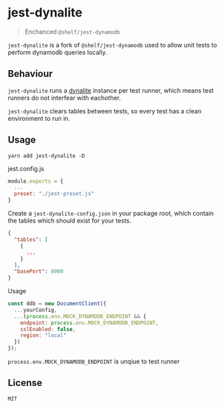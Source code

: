 # jest-dynalite

> Enchanced `@shelf/jest-dynamodb`

`jest-dynalite` is a fork of `@shelf/jest-dynamodb` used to allow unit tests
to perform dynamodb queries locally.

## Behaviour

`jest-dynalite` runs a [dynalite](https://github.com/mhart/dynalite) instance per test runner, which means
test runners do not interfear with eachother.

`jest-dynalite` clears tables between tests, so every test has a clean environment to run in.

## Usage

```
yarn add jest-dynalite -D
```

jest.config.js

```javascript
module.exports = {
  ...
  preset: "./jest-preset.js"
}
```

Create a `jest-dynalite-config.json` in your package root, which contain the tables
which should exist for your tests.

```json
{
  "tables": [
    {
      ...
    }
  ],
  "basePort": 8000
}
```

Usage

```javascript
const ddb = new DocumentClient({
  ...yourConfig,
  ...(process.env.MOCK_DYNAMODB_ENDPOINT && {
    endpoint: process.env.MOCK_DYNAMODB_ENDPOINT,
    sslEnabled: false,
    region: "local"
  })
});
```

`process.env.MOCK_DYNAMODB_ENDPOINT` is unqiue to test runner

## License

`MIT`
